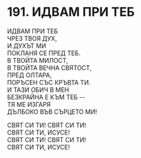 # 191. ИДВАМ ПРИ ТЕБ  
  
ИДВАМ ПРИ ТЕБ  
ЧРЕЗ ТВОЯ ДУХ,  
И ДУХЪТ МИ  
ПОКЛАНЯ СЕ ПРЕД ТЕБ.  
В ТВОЙТА МИЛОСТ,  
В ТВОЙТА ВЕЧНА СВЯТОСТ,  
ПРЕД ОЛТАРА,  
ПОРЪСЕН СЪС КРЪВТА ТИ.  
И ТАЗИ ОБИЧ В МЕН  
БЕЗКРАЙНА Е КЪМ ТЕБ --  
ТЯ МЕ ИЗГАРЯ  
ДЪЛБОКО ВЪВ СЪРЦЕТО МИ!  
  
СВЯТ СИ ТИ! СВЯТ СИ ТИ!  
СВЯТ СИ ТИ, ИСУСЕ!  
СВЯТ СИ ТИ! СВЯТ СИ ТИ!  
СВЯТ СИ ТИ, ИСУСЕ!  
